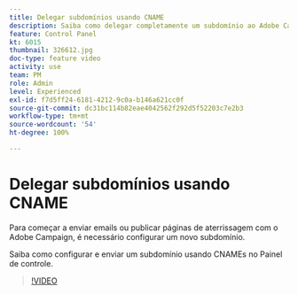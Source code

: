 ```yaml
---
title: Delegar subdomínios usando CNAME
description: Saiba como delegar completamente um subdomínio ao Adobe Campaign.
feature: Control Panel
kt: 6015
thumbnail: 326612.jpg
doc-type: feature video
activity: use
team: PM
role: Admin
level: Experienced
exl-id: f7d5ff24-6181-4212-9c0a-b146a621cc0f
source-git-commit: dc31bc114b82eae4042562f292d5f52203c7e2b3
workflow-type: tm+mt
source-wordcount: '54'
ht-degree: 100%

---
```


# Delegar subdomínios usando CNAME

Para começar a enviar emails ou publicar páginas de aterrissagem com o Adobe Campaign, é necessário configurar um novo subdomínio.

Saiba como configurar e enviar um subdomínio usando CNAMEs no Painel de controle.

>[!VIDEO](https://video.tv.adobe.com/v/326612?quality=12)
